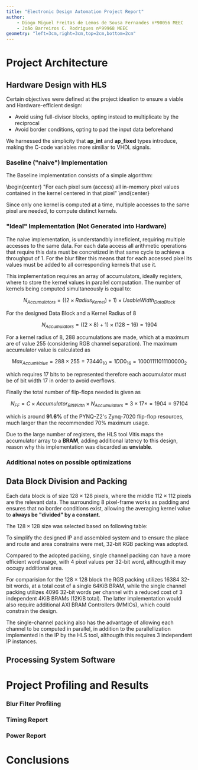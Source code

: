 ```yaml
---
title: "Electronic Design Automation Project Report"
author:
    - Diogo Miguel Freitas de Lemos de Sousa Fernandes nº90056 MEEC
    - João Barreiros C. Rodrigues nº99968 MEEC
geometry: "left=3cm,right=3cm,top=2cm,bottom=2cm"
---
```


# Project Architecture

## Hardware Design with HLS

Certain objectives were defined at the project ideation to ensure a viable and Hardware-efficient design:

* Avoid using full-divisor blocks, opting instead to multiplicate by the reciprocal
* Avoid border conditions, opting to pad the input data beforehand

We harnessed the simplicity that **ap_int** and **ap_fixed** types introduce, making the C-code variables more similiar to VHDL signals.

### Baseline ("naive") Implementation

The Baseline implementation consists of a simple algorithm:

\begin{center}
"For each pixel sum (access) all in-memory pixel values contained in the kernel centered in that pixel"
\end{center}

Since only one kernel is computed at a time, multiple accesses to the same pixel are needed, to compute distinct kernels.

### "Ideal" Implementation (Not Generated into Hardware)

The naive implementation, is understandbly inneficient, requiring multiple accesses to the same data.
For each data access all arithmetic operations that require this data must be concretized in that same cycle to achieve a throughput of 1. For the blur filter this means that for each accessed pixel its values must be added to all corresponding kernels that use it.

This implementation requires an array of accumulators, ideally registers, where to store the kernel values in parallel computation.
The number of kernels being computed simultaneously is equal to:

$$
N_{Accumulators}=((2 \times Radius_{Kernel})+1) \times UsableWidth_{DataBlock}
$$

For the designed Data Block and a Kernel Radius of 8

$$
N_{Accumulators}=((2 \times 8)+1) \times (128-16)=1904
$$

For a kernel radius of 8, 288 accumulations are made, which at a maximum are of value 255 (considering RGB channel separation). The maximum accumulator value is calculated as

$$
Max_{AccumValue} = 288 \times 255= 73440_{10} = 1DD0_{16} = 1 0001 1110 1110 0000_2
$$

which requires 17 bits to be represented therefore each accumulator must be of bit width 17 in order to avoid overflows.

Finally the total number of flip-flops needed is given as

$$
N_{FF} = C \times Accumulator_{BitWidth} \times N_{Accumulators} = 3 \times 17 \times = 1904 = 97104
$$

which is around **91.6%** of the PYNQ-Z2's Zynq-7020 flip-flop resources, much larger than the recommended 70% maximum usage.

Due to the large number of registers, the HLS tool Vitis maps the accumulator array to a **BRAM**, adding additional latency to this design, reason why this implementation was discarded as **unviable**.

### Additional notes on possible optimizations

## Data Block Division and Packing

Each data block is of size $128 \times 128$ pixels, where the middle $112 \times 112$ pixels are the relevant data. The surrounding 8 pixel-frame works as padding and ensures that no border conditions exist, allowing the averaging kernel value to **always be "divided" by a constant**.

The $128 \times 128$ size was selected based on following table:

To simplify the designed IP and assembled system and to ensure the place and route and area constrains were met, 32-bit RGB packing was adopted.

Compared to the adopted packing, single channel packing can have a more efficient word usage, with 4 pixel values per 32-bit word, althougth it may occupy additional area.

For comparision for the $128 \times 128$ block the RGB packing utilizes 16384 32-bit words, at a total cost of a single 64KiB BRAM, while the single channel packing utilizes 4096 32-bit words per channel with a reduced cost of 3 independent 4KiB BRAMs (12KiB total). The latter implementation would also require additional AXI BRAM Controllers (MMIOs), which could constrain the design.

The single-channel packing also has the advantage of allowing each channel to be computed in parallel, in addition to the parallellization implemented in the IP by the HLS tool, althougth this requires 3 independent IP instances.

## Processing System Software


# Project Profiling and Results

### Blur Filter Profiling

### Timing Report

### Power Report

# Conclusions
